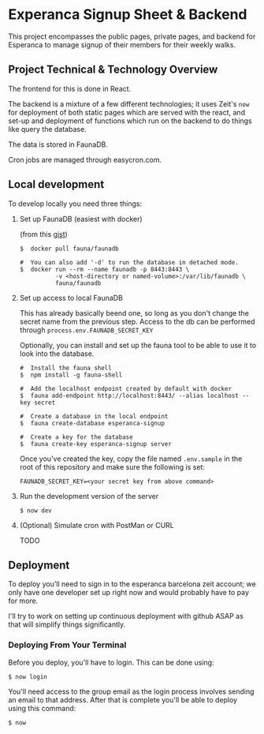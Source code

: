 # Experanca Signup Sheet & Backend

This project encompasses the public pages, private pages, and backend for Esperanca to manage signup of their members for their weekly walks.

## Project Technical & Technology Overview

The frontend for this is done in React.

The backend is a mixture of a few different technologies; it uses Zeit's `now` for deployment of both static pages which are served with the react, and set-up and deployment of functions which run on the backend to do things like query the database. 

The data is stored in FaunaDB.

Cron jobs are managed through easycron.com.

## Local development

To develop locally you need three things:

1. Set up FaunaDB (easiest with docker)

    (from this [gist](https://gist.github.com/CaryBourgeois/ebe08f8819fc1904523e360746a94bae))

    ```shell
    $  docker pull fauna/faunadb

    #  You can also add '-d' to run the database in detached mode.
    $  docker run --rm --name faunadb -p 8443:8443 \
              -v <host-directory or named-volume>:/var/lib/faunadb \
              fauna/faunadb
    ```

2. Set up access to local FaunaDB

    This has already basically beend one, so long as you don't change the secret name from the previous step. Access to the db can be performed through `process.env.FAUNADB_SECRET_KEY`

    Optionally, you can install and set up the fauna tool to be able to use it to look into the database.

    ```shell
    #  Install the fauna shell
    $  npm install -g fauna-shell
    
    #  Add the localhost endpoint created by default with docker
    $  fauna add-endpoint http://localhost:8443/ --alias localhost --key secret

    #  Create a database in the local endpoint
    $  fauna create-database esperanca-signup

    #  Create a key for the database
    $  fauna create-key esperanca-signup server
    ```

    Once you've created the key, copy the file named `.env.sample` in the root of this repository and make sure the following is set:

    ```
    FAUNADB_SECRET_KEY=<your secret key from above command>
    ```

3. Run the development version of the server

    ```shell
    $ now dev
    ```

4. (Optional) Simulate cron with PostMan or CURL

    TODO

## Deployment

To deploy you'll need to sign in to the esperanca barcelona zeit account; we only have one developer set up right now and would probably have to pay for more.

I'll try to work on setting up continuous deployment with github
ASAP as that will simplify things significantly.

### Deploying From Your Terminal

Before you deploy, you'll have to login. This can be done using:

```shell
$ now login
```

You'll need access to the group email as the login process involves sending an email to that address. After that is complete you'll be able to deploy using this command:

```shell
$ now
```

### 